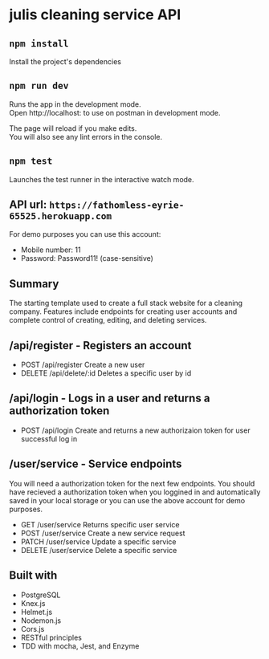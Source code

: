 # julis cleaning service API

## `npm install`

Install the project's dependencies

## `npm run dev`

Runs the app in the development mode.<br>
Open http://localhost:<choice of PORT> to use on postman in development mode.

The page will reload if you make edits.<br>
You will also see any lint errors in the console.

## `npm test`

Launches the test runner in the interactive watch mode.<br/>

## API url: `https://fathomless-eyrie-65525.herokuapp.com`
For demo purposes you can use this account:
- Mobile number: 11
- Password: Password11! (case-sensitive)

## Summary
The starting template used to create a full stack website for a cleaning company. Features include endpoints for creating user accounts and complete control of creating, editing, and deleting services.

## /api/register - Registers an account
- POST /api/register   Create a new user
- DELETE /api/delete/:id   Deletes a specific user by id

## /api/login - Logs in a user and returns a authorization token
- POST /api/login  Create and returns a new authorizaion token for user successful log in

## /user/service - Service endpoints
You will need a authorization token for the next few endpoints. You should have recieved a authorization token when you loggined in and automatically saved in your local storage or you can use the above account for demo purposes.

- GET /user/service   Returns specific user service
- POST /user/service   Create a new service request
- PATCH /user/service   Update a specific service
- DELETE /user/service   Delete a specific service

## Built with
- PostgreSQL
- Knex.js
- Helmet.js
- Nodemon.js
- Cors.js
- RESTful principles
- TDD with mocha, Jest, and Enzyme
